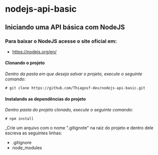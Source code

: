 # nodejs-api-basic

## Iniciando uma API básica com NodeJS

### Para baixar o NodeJS acesse o site oficial em:

- <https://nodejs.org/en/>

#### Clonando o projeto
_Dentro da pasta em que deseja salvar o projeto, execute o seguinte comando:_

    # git clone https://github.com/Thiagosf-dev/nodejs-api-basic.git

#### Instalando as dependências do projeto
_Dentro pasta do projeto clonado, execute o seguinte comando:_

    # npm install

_Crie um arquivo com o nome \".gitignote\" na raiz do projeto e dentro dele escreva as seguintes linhas:

* .gitignore
* node_modules